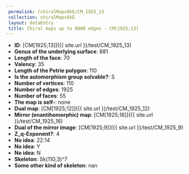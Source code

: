 ```yaml
--- 
 permalink: /chiralMaps6kE/CM_1925_13 
 collection: chiralMaps6kE
 layout: dataEntry
 title: Chiral maps up to 6000 edges - CM[1925;13]
---
```


- **ID**: [CM[1925;13]]({{ site.url }}/test/CM_1925_13)
- **Genus of the underlying surface**: 881
- **Length of the face**: 70
- **Valency**: 35
- **Length of the Petrie polygon**: 110
- **Is the automorphism group solvable?**: S
- **Number of vertices**: 110
- **Number of edges**: 1925
- **Number of faces**: 55
- **The map is self-**: none
- **Dual map**: [CM[1925;12]]({{ site.url }}/test/CM_1925_12)
- **Mirror (enantihomorphic) map**: [CM[1925;16]]({{ site.url }}/test/CM_1925_16)
- **Dual of the mirror image**: [CM[1925;9]]({{ site.url }}/test/CM_1925_9)
- **Z_q-Exponent?**: 4
- **No idea**:  22:14
- **No idea**: Y
- **No idea**: N
- **Skeleton**: Sk(110;3)^7
- **Some other kind of skeleton**: nan
